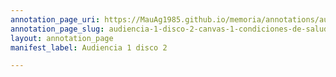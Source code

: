 ```yaml
---
annotation_page_uri: https://MauAg1985.github.io/memoria/annotations/audiencia-1-disco-2-canvas-1-condiciones-de-salud.json
annotation_page_slug: audiencia-1-disco-2-canvas-1-condiciones-de-salud
layout: annotation_page
manifest_label: Audiencia 1 disco 2

---
```

